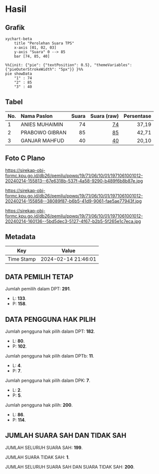 # Hasil

## Grafik

```mermaid
xychart-beta
    title "Perolehan Suara TPS"
    x-axis [01, 02, 03]
    y-axis "Suara" 0 --> 85
    bar [74, 85, 40]
```

```mermaid
%%{init: {"pie": {"textPosition": 0.5}, "themeVariables": {"pieOuterStrokeWidth": "5px"}} }%%
pie showData
    "1" : 74
    "2" : 85
    "3" : 40
```

## Tabel

| No. | Nama Paslon    | Suara | Suara (raw) | Persentase |
|:--- |:-------------- | -----:| -----------:| ----------:|
| 1   | ANIES MUHAIMIN | 74    | [74][p-1]   | 37,19      |
| 2   | PRABOWO GIBRAN | 85    | [85][p-2]   | 42,71      |
| 3   | GANJAR MAHFUD  | 40    | [40][p-3]   | 20,10      |


[p-1]: https://github.com/gigit-pemilu/pemilu-2024-19-kepulauan-bangka-belitung/blob/main/pilpres/hitung-suara/sub/19-kepulauan-bangka-belitung/sub/71-kota-pangkal-pinang/sub/06-gabek/sub/1001-selindung/sub/012-tps/sub/paslon-1.txt
[p-2]: https://github.com/gigit-pemilu/pemilu-2024-19-kepulauan-bangka-belitung/blob/main/pilpres/hitung-suara/sub/19-kepulauan-bangka-belitung/sub/71-kota-pangkal-pinang/sub/06-gabek/sub/1001-selindung/sub/012-tps/sub/paslon-2.txt
[p-3]: https://github.com/gigit-pemilu/pemilu-2024-19-kepulauan-bangka-belitung/blob/main/pilpres/hitung-suara/sub/19-kepulauan-bangka-belitung/sub/71-kota-pangkal-pinang/sub/06-gabek/sub/1001-selindung/sub/012-tps/sub/paslon-3.txt

## Foto C Plano

https://sirekap-obj-formc.kpu.go.id/db26/pemilu/ppwp/19/71/06/10/01/1971061001012-20240214-155813--67e6318b-537f-4a58-9290-b489f6b8b87e.jpg

https://sirekap-obj-formc.kpu.go.id/db26/pemilu/ppwp/19/71/06/10/01/1971061001012-20240214-155858--38089f87-b6b5-41d9-9061-fae5ae77943f.jpg

https://sirekap-obj-formc.kpu.go.id/db26/pemilu/ppwp/19/71/06/10/01/1971061001012-20240214-160136--5bd5dec3-5127-4f67-b2b5-5f265e1c7eca.jpg


## Metadata

| Key        | Value               |
| ---------- | ------------------- |
| Time Stamp | 2024-02-14 21:46:01 |


## DATA PEMILIH TETAP

Jumlah pemilih dalam DPT: **291**.
 * L: **133**.
 * P: **158**.

## DATA PENGGUNA HAK PILIH

Jumlah pengguna hak pilih dalam DPT: **182**.
 * L: **80**.
 * P: **102**.

Jumlah pengguna hak pilih dalam DPTb: **11**.
 * L: **4**.
 * P: **7**.

Jumlah pengguna hak pilih dalam DPK: **7**.
 * L: **2**.
 * P: **5**.

Jumlah pengguna hak pilih: **200**.
 * L: **86**.
 * P: **114**.

## JUMLAH SUARA SAH DAN TIDAK SAH

JUMLAH SELURUH SUARA SAH: **199**.

JUMLAH SUARA TIDAK SAH: **1**.

JUMLAH SELURUH SUARA SAH DAN SUARA TIDAK SAH: **200**.


